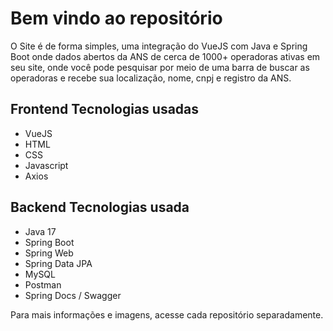 # Bem vindo ao repositório
O Site é de forma simples, uma integração do VueJS com Java e Spring Boot onde dados abertos da ANS de cerca de 1000+ operadoras ativas em seu site, onde você pode pesquisar por meio de uma barra de buscar as operadoras e recebe sua localização, nome, cnpj e registro da ANS.
## Frontend Tecnologias usadas
- VueJS
- HTML
- CSS
- Javascript
- Axios

## Backend Tecnologias usada
- Java 17
- Spring Boot
- Spring Web
- Spring Data JPA
- MySQL
- Postman
- Spring Docs / Swagger

Para mais informações e imagens, acesse cada repositório separadamente.

